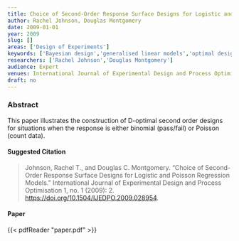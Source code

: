 ```yaml
---
title: Choice of Second-Order Response Surface Designs for Logistic and Poisson Regression Models
author: Rachel Johnson, Douglas Montgomery
date: 2009-01-01
year: 2009
slug: []
areas: ['Design of Experiments']
keywords: ['Bayesian design','generalised linear models','optimal design','response surface methods']
researchers: ['Rachel Johnson','Douglas Montgomery']
audience: Expert
venues: International Journal of Experimental Design and Process Optimisation
draft: no
---
```




### Abstract
This paper illustrates the construction of D-optimal second order designs for situations when the response is either binomial (pass/fail) or Poisson (count data).

#### Suggested Citation
> Johnson, Rachel T., and Douglas C. Montgomery. “Choice of Second-Order Response Surface Designs for Logistic and Poisson Regression Models.” International Journal of Experimental Design and Process Optimisation 1, no. 1 (2009): 2. https://doi.org/10.1504/IJEDPO.2009.028954.



#### Paper 
 {{< pdfReader "paper.pdf" >}}


